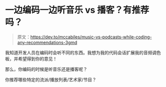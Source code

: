 # 一边编码一边听音乐 vs 播客？有推荐吗？

> 原文：<https://dev.to/mccabiles/music-vs-podcasts-while-coding-any-recommendations-3gmd>

我知道开发人员在编码时会听不同的东西。我想为我的代码会话扩展我的音频调色板，并希望得到你的意见！

那么，你编码的时候是听音乐还是播客呢？

你推荐哪些特定的流派/播放列表/艺术家/节目？